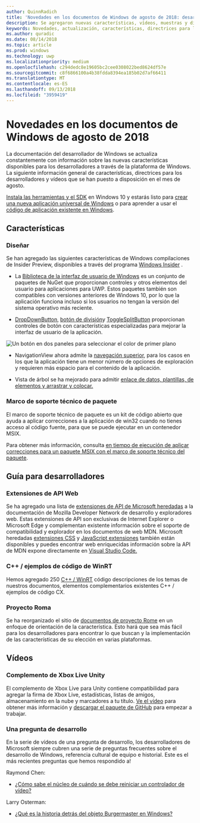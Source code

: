 ```yaml
---
author: QuinnRadich
title: 'Novedades en los documentos de Windows de agosto de 2018: desarrollar aplicaciones para UWP'
description: Se agregaron nuevas características, vídeos, muestras y directrices para los desarrolladores a la documentación de desarrollador de Windows 10 de agosto de 2018.
keywords: Novedades, actualización, características, directrices para los desarrolladores, Windows 10, agosto
ms.author: quradic
ms.date: 08/14/2018
ms.topic: article
ms.prod: windows
ms.technology: uwp
ms.localizationpriority: medium
ms.openlocfilehash: c294dedc8e19605bc2cee0308022bed8624df57e
ms.sourcegitcommit: c8f6866100a4b38fdda8394ea185b02d7af66411
ms.translationtype: MT
ms.contentlocale: es-ES
ms.lasthandoff: 09/13/2018
ms.locfileid: "3959419"
---
```

# <a name="whats-new-in-the-windows-developer-docs-in-august-2018"></a>Novedades en los documentos de Windows de agosto de 2018

La documentación del desarrollador de Windows se actualiza constantemente con información sobre las nuevas características disponibles para los desarrolladores a través de la plataforma de Windows. La siguiente información general de características, directrices para los desarrolladores y vídeos que se han puesto a disposición en el mes de agosto.

[Instala las herramientas y el SDK](http://go.microsoft.com/fwlink/?LinkId=821431) en Windows 10 y estarás listo para [crear una nueva aplicación universal de Windows](../get-started/create-uwp-apps.md) o para aprender a usar el [código de aplicación existente en Windows](../porting/index.md).

## <a name="features"></a>Características

### <a name="design"></a>Diseñar

Se han agregado las siguientes características de Windows compilaciones de Insider Preview, disponibles a través del programa [Windows Insider](https://insider.windows.com/) .

* La [Biblioteca de la interfaz de usuario de Windows](https://aka.ms/winui-docs) es un conjunto de paquetes de NuGet que proporcionan controles y otros elementos del usuario para aplicaciones para UWP. Estos paquetes también son compatibles con versiones anteriores de Windows 10, por lo que la aplicación funciona incluso si los usuarios no tengan la versión del sistema operativo más reciente.

* [DropDownButton](../design/controls-and-patterns/buttons.md#create-a-drop-down-button), [botón de división](../design/controls-and-patterns/buttons.md#create-a-split-button)y [ToggleSplitButton](../design/controls-and-patterns/buttons.md#create-a-toggle-split-button) proporcionan controles de botón con características especializadas para mejorar la interfaz de usuario de la aplicación.

![Un botón en dos paneles para seleccionar el color de primer plano](../design/controls-and-patterns/images/split-button-rtb.png)

* NavigationView ahora admite la [navegación superior](../design/controls-and-patterns/navigationview.md), para los casos en los que la aplicación tiene un menor número de opciones de exploración y requieren más espacio para el contenido de la aplicación.

* Vista de árbol se ha mejorado para admitir [enlace de datos, plantillas, de elementos y arrastrar y colocar.](../design/controls-and-patterns/tree-view.md)

### <a name="package-support-framework"></a>Marco de soporte técnico de paquete

El marco de soporte técnico de paquete es un kit de código abierto que ayuda a aplicar correcciones a la aplicación de win32 cuando no tienes acceso al código fuente, para que se puede ejecutar en un contenedor MSIX.

Para obtener más información, consulta [en tiempo de ejecución de aplicar correcciones para un paquete MSIX con el marco de soporte técnico del paquete](../porting/package-support-framework.md).

## <a name="developer-guidance"></a>Guía para desarrolladores

### <a name="web-api-extensions"></a>Extensiones de API Web

Se ha agregado una lista de [extensiones de API de Microsoft heredadas](https://developer.mozilla.org/docs/Web/API/Microsoft_API_extensions) a la documentación de Mozilla Developer Network de desarrollo y exploradores web. Estas extensiones de API son exclusivas de Internet Explorer o Microsoft Edge y complementan existente información sobre el soporte de compatibilidad y explorador en los documentos de web MDN. Microsoft heredadas [extensiones CSS](https://developer.mozilla.org/docs/Web/CSS/Microsoft_Extensions) y [JavaScript extensiones](https://developer.mozilla.org/docs/Web/JavaScript/Microsoft_JavaScript_extensions) también están disponibles y puedes encontrar web enriquecidas información sobre la API de MDN expone directamente en [Visual Studio Code.](https://code.visualstudio.com/updates/v1_25#_new-css-pseudo-selectors-and-pseudo-elements-from-mdn)

### <a name="cwinrt-code-examples"></a>C++ / ejemplos de código de WinRT

Hemos agregado 250 [C++ / WinRT](../cpp-and-winrt-apis/index.md) código descripciones de los temas de nuestros documentos, elementos complementarios existentes C++ / ejemplos de código CX.

### <a name="project-rome"></a>Proyecto Roma

Se ha reorganizado el sitio de [documentos de proyecto Rome](https://docs.microsoft.com/windows/project-rome/) en un enfoque de orientación de la característica. Esto hará que sea más fácil para los desarrolladores para encontrar lo que buscan y la implementación de las características de su elección en varias plataformas.

## <a name="videos"></a>Vídeos

### <a name="xbox-live-unity-plugin"></a>Complemento de Xbox Live Unity

El complemento de Xbox Live para Unity contiene compatibilidad para agregar la firma de Xbox Live, estadísticas, listas de amigos, almacenamiento en la nube y marcadores a tu título. [Ve el vídeo](https://youtu.be/fVQZ-YgwNpY) para obtener más información y [descargar el paquete de GitHub](https://aka.ms/UnityPlugin) para empezar a trabajar.

### <a name="one-dev-question"></a>Una pregunta de desarrollo

En la serie de vídeos de una pregunta de desarrollo, los desarrolladores de Microsoft siempre cubren una serie de preguntas frecuentes sobre el desarrollo de Windows, referencia cultural de equipo e historial. Este es el más recientes preguntas que hemos respondido a!

Raymond Chen:

* [¿Cómo sabe el núcleo de cuándo se debe reiniciar un controlador de vídeo?](https://youtu.be/3SNAdyO1l5c)

Larry Osterman:

* [¿Qué es la historia detrás del objeto Burgermaster en Windows?](https://youtu.be/0TDSbyAIvX0)